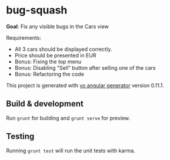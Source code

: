 # bug-squash

**Goal**: Fix any visible bugs in the Cars view

Requirements:
* All 3 cars should be displayed correctly.
* Price should be presented in EUR
* Bonus: Fixing the top menu
* Bonus: Disabling "Sell" button after selling one of the cars
* Bonus: Refactoring the code


This project is generated with [yo angular generator](https://github.com/yeoman/generator-angular)
version 0.11.1.

## Build & development

Run `grunt` for building and `grunt serve` for preview.

## Testing

Running `grunt test` will run the unit tests with karma.
